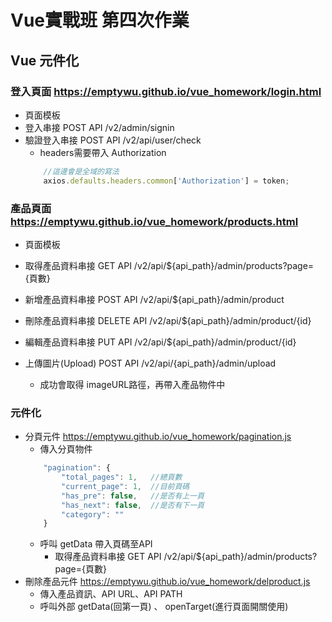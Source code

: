 # Vue實戰班 第四次作業
## Vue 元件化

### 登入頁面 https://emptywu.github.io/vue_homework/login.html
* 頁面模板
* 登入串接 POST API     /v2/admin/signin
* 驗證登入串接 POST API /v2/api/user/check
    * headers需要帶入 Authorization
    ```js
        //這邊會是全域的寫法
        axios.defaults.headers.common['Authorization'] = token;
    ```

### 產品頁面 https://emptywu.github.io/vue_homework/products.html

* 頁面模板                  
* 取得產品資料串接 GET API      /v2/api/${api_path}/admin/products?page={頁數}
* 新增產品資料串接 POST API     /v2/api/${api_path}/admin/product
* 刪除產品資料串接 DELETE API   /v2/api/${api_path}/admin/product/{id}
* 編輯產品資料串接 PUT API      /v2/api/${api_path}/admin/product/{id}

* 上傳圖片(Upload) POST API    /v2/api/{api_path}/admin/upload
    * 成功會取得 imageURL路徑，再帶入產品物件中


### 元件化

* 分頁元件      https://emptywu.github.io/vue_homework/pagination.js   
    * 傳入分頁物件  
    ```js
        "pagination": {
            "total_pages": 1,   //總頁數
            "current_page": 1,  //目前頁碼
            "has_pre": false,   //是否有上一頁
            "has_next": false,  //是否有下一頁
            "category": ""
        }
    ```
    * 呼叫 getData 帶入頁碼至API
        * 取得產品資料串接 GET API      /v2/api/${api_path}/admin/products?page={頁數}
* 刪除產品元件  https://emptywu.github.io/vue_homework/delproduct.js
    * 傳入產品資訊、API URL、API PATH
    * 呼叫外部 getData(回第一頁) 、 openTarget(進行頁面開關使用)